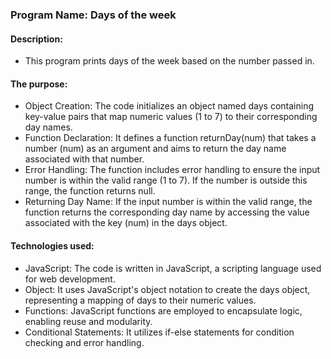 
### Program Name: Days of the week

#### Description:
* This program prints days of the week based on the number passed in.

#### The purpose:
* Object Creation: The code initializes an object named days containing key-value pairs that map
  numeric values (1 to 7) to their corresponding day names.
* Function Declaration: It defines a function returnDay(num) that takes a number (num) as an argument
  and aims to return the day name associated with that number.
* Error Handling: The function includes error handling to ensure the input number is within the valid
  range (1 to 7). If the number is outside this range, the function returns null.
* Returning Day Name: If the input number is within the valid range, the function returns the corresponding
  day name by accessing the value associated with the key (num) in the days object.

#### Technologies used:
* JavaScript: The code is written in JavaScript, a scripting language used for web development.
* Object: It uses JavaScript's object notation to create the days object, representing a mapping
  of days to their numeric values.
* Functions: JavaScript functions are employed to encapsulate logic, enabling reuse and modularity.
* Conditional Statements: It utilizes if-else statements for condition checking and error handling.



